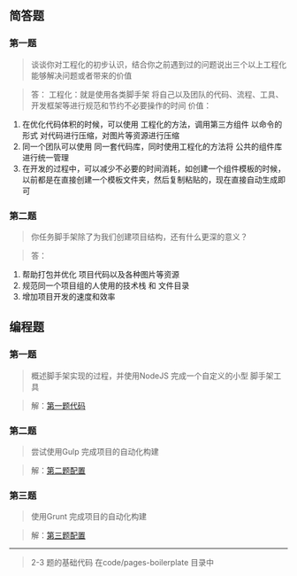 ## 简答题
### 第一题
> 谈谈你对工程化的初步认识，结合你之前遇到过的问题说出三个以上工程化能够解决问题或者带来的价值

> 答：
工程化：就是使用各类脚手架 将自己以及团队的代码、流程、工具、开发框架等进行规范和节约不必要操作的时间
价值：
1. 在优化代码体积的时候，可以使用 工程化的方法，调用第三方组件 以命令的形式 对代码进行压缩，对图片等资源进行压缩
2. 同一个团队可以使用 同一套代码库，同时使用工程化的方法将 公共的组件库进行统一管理
3. 在开发的过程中，可以减少不必要的时间消耗，如创建一个组件模板的时候，以前都是在直接创建一个模板文件夹，然后复制粘贴的，现在直接自动生成即可


### 第二题
> 你任务脚手架除了为我们创建项目结构，还有什么更深的意义？

> 答：
1. 帮助打包并优化 项目代码以及各种图片等资源
2. 规范同一个项目组的人使用的技术栈 和 文件目录
3. 增加项目开发的速度和效率

## 编程题

### 第一题
> 概述脚手架实现的过程，并使用NodeJS 完成一个自定义的小型 脚手架工具

> 解：[第一题代码](https://github.com/dongceha/homework/tree/master/fad-e-task-02-01/code/my-scaffold)

### 第二题
> 尝试使用Gulp 完成项目的自动化构建

> 解：[第二题配置](https://github.com/dongceha/homework/blob/master/fad-e-task-02-01/code/pages-boilerplate/gulpfile.js)

### 第三题
> 使用Grunt 完成项目的自动化构建

> 解：[第三题配置](https://github.com/dongceha/homework/blob/master/fad-e-task-02-01/code/pages-boilerplate/Gruntfile.js)

-----
> 2-3 题的基础代码 在code/pages-boilerplate 目录中